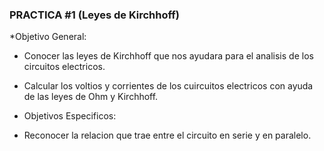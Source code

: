 ### PRACTICA #1 (Leyes de Kirchhoff)
*Objetivo General:

- Conocer las leyes de Kirchhoff que nos ayudara para el analisis de los circuitos electricos.
 
-  Calcular los voltios y corrientes de los cuircuitos electricos con ayuda de las leyes de Ohm y Kirchhoff.

* Objetivos Especificos:

- Reconocer la relacion que trae entre el circuito en serie y en paralelo.


 
